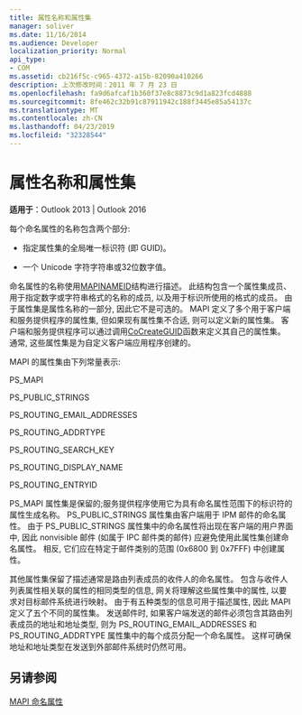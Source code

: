 ```yaml
---
title: 属性名称和属性集
manager: soliver
ms.date: 11/16/2014
ms.audience: Developer
localization_priority: Normal
api_type:
- COM
ms.assetid: cb216f5c-c965-4372-a15b-82090a410266
description: 上次修改时间：2011 年 7 月 23 日
ms.openlocfilehash: fa9d6afcaf1b360f37e8c8873c9d1a823fcd4888
ms.sourcegitcommit: 8fe462c32b91c87911942c188f3445e85a54137c
ms.translationtype: MT
ms.contentlocale: zh-CN
ms.lasthandoff: 04/23/2019
ms.locfileid: "32328544"
---
```

# <a name="property-names-and-property-sets"></a>属性名称和属性集

  
  
**适用于**：Outlook 2013 | Outlook 2016 
  
每个命名属性的名称包含两个部分:
  
- 指定属性集的全局唯一标识符 (即 GUID)。
    
- 一个 Unicode 字符字符串或32位数字值。 
    
命名属性的名称使用[MAPINAMEID](mapinameid.md)结构进行描述。 此结构包含一个属性集成员、用于指定数字或字符串格式的名称的成员, 以及用于标识所使用的格式的成员。 由于属性集是属性名称的一部分, 因此它不是可选的。 MAPI 定义了多个用于客户端和服务提供程序的属性集, 但如果现有属性集不合适, 则可以定义新的属性集。 客户端和服务提供程序可以通过调用[CoCreateGUID](https://msdn.microsoft.com/library/ms688568.aspx)函数来定义其自己的属性集。 通常, 这些属性集是为自定义客户端应用程序创建的。 
  
MAPI 的属性集由下列常量表示:
  
PS_MAPI
  
PS_PUBLIC_STRINGS
  
PS_ROUTING_EMAIL_ADDRESSES
  
PS_ROUTING_ADDRTYPE
  
PS_ROUTING_SEARCH_KEY
  
PS_ROUTING_DISPLAY_NAME
  
PS_ROUTING_ENTRYID
  
PS_MAPI 属性集是保留的;服务提供程序使用它为具有命名属性范围下的标识符的属性生成名称。 PS_PUBLIC_STRINGS 属性集由客户端用于 IPM 邮件的命名属性。 由于 PS_PUBLIC_STRINGS 属性集中的命名属性将出现在客户端的用户界面中, 因此 nonvisible 邮件 (如属于 IPC 邮件类的邮件) 应避免使用此属性集创建命名属性。 相反, 它们应在特定于邮件类别的范围 (0x6800 到 0x7FFF) 中创建属性。
  
其他属性集保留了描述通常是路由列表成员的收件人的命名属性。 包含与收件人列表属性相关联的属性的相同类型的信息, 网关将理解这些属性集中的属性, 以要求对目标邮件系统进行映射。 由于有五种类型的信息可用于描述属性, 因此 MAPI 定义了五个不同的属性集。 发送邮件时, 如果客户端发送的邮件必须包含其路由列表成员的地址和地址类型, 则为 PS_ROUTING_EMAIL_ADDRESSES 和 PS_ROUTING_ADDRTYPE 属性集中的每个成员分配一个命名属性。 这样可确保地址和地址类型在发送到外部邮件系统时仍然可用。
  
## <a name="see-also"></a>另请参阅



[MAPI 命名属性](mapi-named-properties.md)

